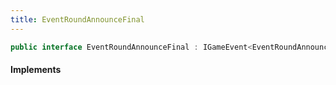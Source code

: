 ```yaml
---
title: EventRoundAnnounceFinal
---
```


```csharp
public interface EventRoundAnnounceFinal : IGameEvent<EventRoundAnnounceFinal>
```

#### Implements

